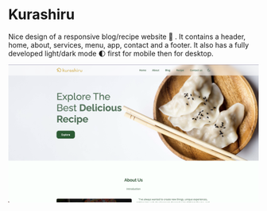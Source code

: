 # Kurashiru
 Nice design of a responsive blog/recipe website 🥗 . It contains a header, home, about, services, menu, app, contact and a footer. It also has a fully developed light/dark mode 🌓 first for mobile then for desktop.

![This is an image](/asset/img/Site.png)
